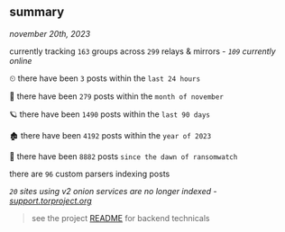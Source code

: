 
## summary
_november 20th, 2023_

currently tracking `163` groups across `299` relays & mirrors - _`109` currently online_

⏲ there have been `3` posts within the `last 24 hours`

🦈 there have been `279` posts within the `month of november`

🪐 there have been `1490` posts within the `last 90 days`

🏚 there have been `4192` posts within the `year of 2023`

🦕 there have been `8882` posts `since the dawn of ransomwatch`

there are `96` custom parsers indexing posts

_`20` sites using v2 onion services are no longer indexed - [support.torproject.org](https://support.torproject.org/onionservices/v2-deprecation/)_

> see the project [README](https://github.com/joshhighet/ransomwatch#ransomwatch--) for backend technicals

